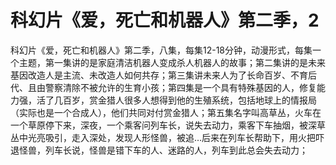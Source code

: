 # 科幻片《爱，死亡和机器人》第二季，2

科幻片《爱，死亡和机器人》第二季，八集，每集12-18分钟，动漫形式，每集一个主题，第一集讲的是家庭清洁机器人变成杀人机器人的故事；第二集讲的是未来基因改造人是主流、未改造人如何共存；第三集讲未来人为了长命百岁、不育后代、且由警察清除不被允许的生育小孩；第四集是一个具有特殊基因的人，修复能力强，活了几百岁，赏金猎人很多人想得到他的生殖系统，包括地球上的情报局（实际也是一个合成人），他们共同对付赏金猎人；第五集名字叫高草丛，火车在一个草原停下来，深夜，一个乘客问列车长，说失去动力，乘客下车抽烟，被深草丛中光亮吸引，走入深处，发现人形怪兽，被追…后来在列车长帮助下，用火把吓退怪兽，列车长说，怪兽是错下车的人、迷路的人，列车到此总会失去动力；